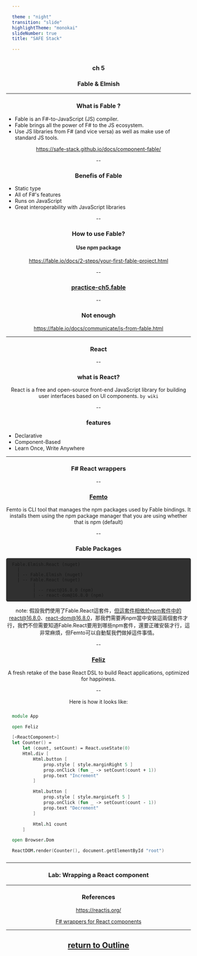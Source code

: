```yaml
---

theme : "night"
transition: "slide"
highlightTheme: "monokai"
slideNumber: true
title: "SAFE Stack"

---
```


### ch 5

### Fable & Elmish

<style>
pre {
  background: #303030;
  padding: 10px 16px;
  border-radius: 0.3em;
  counter-reset: line;
}
pre code[class*="="] .line {
  display: block;
  line-height: 1.8rem;
  font-size: 1em;
}
pre code[class*="="] .line:before {
  counter-increment: line;
  content: counter(line);
  display: inline-block;
  border-right: 3px solid #6ce26c !important;
  padding: 0 .5em;
  margin-right: .5em;
  color: #afafaf !important;
  width: 24px;
  text-align: right;
}

.reveal .slides > section > section {
  text-align: center;
}

h1,h2,h3,h4 {
  text-align: center;
}

p {
  text-align: center;
}
</style>

---

### What is Fable ?

- Fable is an F#-to-JavaScript (JS) compiler.
- Fable brings all the power of F# to the JS ecosystem.
- Use JS libraries from F# (and vice versa) as well as make use of standard JS tools.

<https://safe-stack.github.io/docs/component-fable/>

--

### Benefis of Fable

- Static type
- All of F#'s features
- Runs on JavaScript
- Great interoperability with JavaScript libraries

--

### How to use Fable?

#### Use npm package

<https://fable.io/docs/2-steps/your-first-fable-project.html>

--

### [practice-ch5.fable](https://github.com/linitachi/SAFE-LearningCode/tree/master/ch5.fable)

--

### Not enough

<https://fable.io/docs/communicate/js-from-fable.html>

---

### React

--

### what is React?

React is a free and open-source front-end JavaScript library for building user interfaces based on UI components. `by wiki`

--

### features

- Declarative
- Component-Based
- Learn Once, Write Anywhere

---

### F# React wrappers

--

### [Femto](https://fable.io/blog/2019/2019-06-29-Introducing-Femto.html)

Femto is CLI tool that manages the npm packages used by Fable bindings. It installs them using the npm package manager that you are using whether that is npm (default)

--

### Fable Packages

```
Fable.Elmish.React (nuget)
  |
  | -- Fable.Elmish (nuget)
  | -- Fable.React (nuget)
        |
        | -- react@16.8.0 (npm)
        | -- react-dom@16.8.0 (npm)
```

note: 假設我們使用了Fable.React這套件，但這套件相依於npm套件中的react@16.8.0、react-dom@16.8.0，那我們需要再npm當中安裝這兩個套件才行，我們不但需要知道Fable.React要用到哪些npm套件，還要正確安裝才行，這非常麻煩，但Femto可以自動幫我們做掉這件事情。

--

### [Feliz](https://zaid-ajaj.github.io/Feliz/)

A fresh retake of the base React DSL to build React applications, optimized for happiness.

--

Here is how it looks like:

```Fsharp
module App

open Feliz

[<ReactComponent>]
let Counter() =
    let (count, setCount) = React.useState(0)
    Html.div [
        Html.button [
            prop.style [ style.marginRight 5 ]
            prop.onClick (fun _ -> setCount(count + 1))
            prop.text "Increment"
        ]

        Html.button [
            prop.style [ style.marginLeft 5 ]
            prop.onClick (fun _ -> setCount(count - 1))
            prop.text "Decrement"
        ]

        Html.h1 count
    ]

open Browser.Dom

ReactDOM.render(Counter(), document.getElementById "root")
```

---

### Lab: Wrapping a React component

---

### References

<https://reactjs.org/>

[F# wrappers for React components](<https://www.compositional-it.com/news-blog/f-wrappers-for-react-components/>)

---

## [return to Outline](../../export/#/2)
